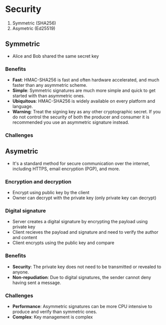 # Security

1. Symmetric (SHA256)
2. Asymetric (Ed25519)

## Symmetric
* Alice and Bob shared the same secret key


### Benefits
* **Fast**: HMAC-SHA256 is fast and often hardware accelerated, and much faster than any asymmetric scheme.
* **Simple**: Symmetric signatures are much more simple and quick to get started with than asymmetric ones.
* **Ubiquitous**: HMAC-SHA256 is widely available on every platform and language.
* **Warning**: Treat the signing key as any other cryptographic secret. If you do not control the security of both the producer and consumer it is recommended you use an asymmetric signature instead.

### Challenges


## Asymetric
* It's a standard method for secure communication over the internet, including HTTPS, email encryption (PGP), and more.

### Encryption and decryption
* Encrypt using public key by the client
* Owner can decrypt with the private key (only private key can decrypt)

### Digital signature
* Server creates a digital signature by encrypting the payload using private key
* Client recieves the payload and signature and need to verify the author and content
* Client encrypts using the public key and compare


### Benefits
* **Security**: The private key does not need to be transmitted or revealed to anyone.
* **Non-repudiation**: Due to digital signatures, the sender cannot deny having sent a message.

### Challenges
* **Performance**: Asymmetric signatures can be more CPU intensive to produce and verify than symmetric ones.
* **Complex**: Key management is complex
